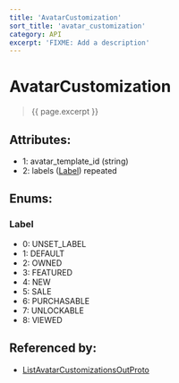 ```yaml
---
title: 'AvatarCustomization'
sort_title: 'avatar_customization'
category: API
excerpt: 'FIXME: Add a description'
---
```


[comment]: <> (THIS PART IS GENERATED - AKA DON'T EDIT THIS PART MANUALLY)

# AvatarCustomization

> {{ page.excerpt }}

## Attributes:

- 1: avatar_template_id (string)
- 2: labels ([Label](#label)) repeated

## Enums:

### Label
- 0: UNSET_LABEL
- 1: DEFAULT
- 2: OWNED
- 3: FEATURED
- 4: NEW
- 5: SALE
- 6: PURCHASABLE
- 7: UNLOCKABLE
- 8: VIEWED

## Referenced by:

- [ListAvatarCustomizationsOutProto](../ListAvatarCustomizationsOutProto/)

[comment]: <> (YOU CAN EDIT AFTER THIS)
